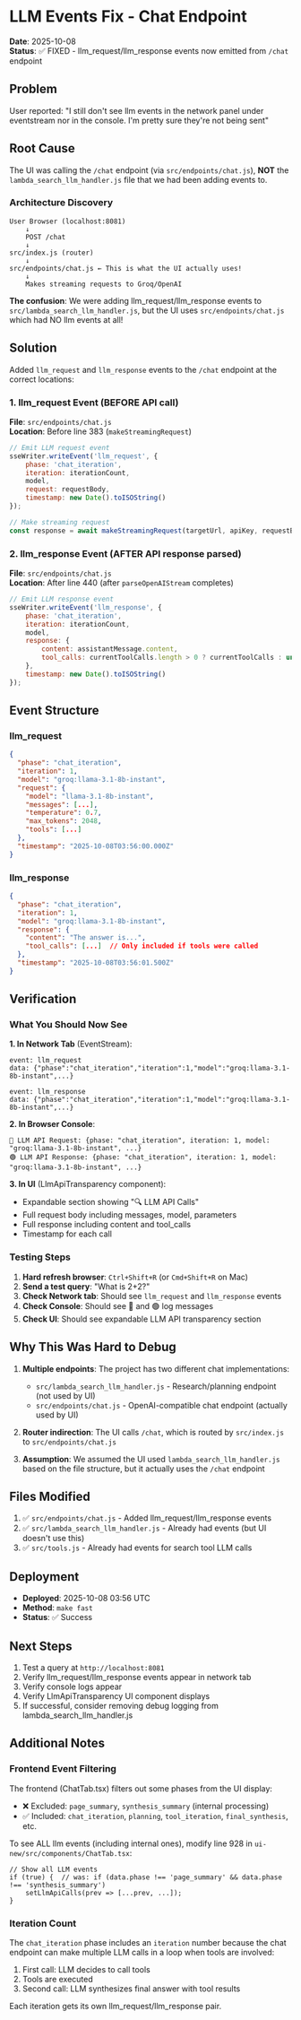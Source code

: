 # LLM Events Fix - Chat Endpoint

**Date**: 2025-10-08  
**Status**: ✅ FIXED - llm_request/llm_response events now emitted from `/chat` endpoint

## Problem

User reported: "I still don't see llm events in the network panel under eventstream nor in the console. I'm pretty sure they're not being sent"

## Root Cause

The UI was calling the `/chat` endpoint (via `src/endpoints/chat.js`), **NOT** the `lambda_search_llm_handler.js` file that we had been adding events to.

### Architecture Discovery

```
User Browser (localhost:8081)
    ↓
    POST /chat
    ↓
src/index.js (router)
    ↓
src/endpoints/chat.js ← This is what the UI actually uses!
    ↓
    Makes streaming requests to Groq/OpenAI
```

**The confusion**: We were adding llm_request/llm_response events to `src/lambda_search_llm_handler.js`, but the UI uses `src/endpoints/chat.js` which had NO llm events at all!

## Solution

Added `llm_request` and `llm_response` events to the `/chat` endpoint at the correct locations:

### 1. llm_request Event (BEFORE API call)

**File**: `src/endpoints/chat.js`  
**Location**: Before line 383 (`makeStreamingRequest`)

```javascript
// Emit LLM request event
sseWriter.writeEvent('llm_request', {
    phase: 'chat_iteration',
    iteration: iterationCount,
    model,
    request: requestBody,
    timestamp: new Date().toISOString()
});

// Make streaming request
const response = await makeStreamingRequest(targetUrl, apiKey, requestBody);
```

### 2. llm_response Event (AFTER API response parsed)

**File**: `src/endpoints/chat.js`  
**Location**: After line 440 (after `parseOpenAIStream` completes)

```javascript
// Emit LLM response event
sseWriter.writeEvent('llm_response', {
    phase: 'chat_iteration',
    iteration: iterationCount,
    model,
    response: {
        content: assistantMessage.content,
        tool_calls: currentToolCalls.length > 0 ? currentToolCalls : undefined
    },
    timestamp: new Date().toISOString()
});
```

## Event Structure

### llm_request
```json
{
  "phase": "chat_iteration",
  "iteration": 1,
  "model": "groq:llama-3.1-8b-instant",
  "request": {
    "model": "llama-3.1-8b-instant",
    "messages": [...],
    "temperature": 0.7,
    "max_tokens": 2048,
    "tools": [...]
  },
  "timestamp": "2025-10-08T03:56:00.000Z"
}
```

### llm_response
```json
{
  "phase": "chat_iteration",
  "iteration": 1,
  "model": "groq:llama-3.1-8b-instant",
  "response": {
    "content": "The answer is...",
    "tool_calls": [...]  // Only included if tools were called
  },
  "timestamp": "2025-10-08T03:56:01.500Z"
}
```

## Verification

### What You Should Now See

**1. In Network Tab** (EventStream):
```
event: llm_request
data: {"phase":"chat_iteration","iteration":1,"model":"groq:llama-3.1-8b-instant",...}

event: llm_response
data: {"phase":"chat_iteration","iteration":1,"model":"groq:llama-3.1-8b-instant",...}
```

**2. In Browser Console**:
```
🔵 LLM API Request: {phase: "chat_iteration", iteration: 1, model: "groq:llama-3.1-8b-instant", ...}
🟢 LLM API Response: {phase: "chat_iteration", iteration: 1, model: "groq:llama-3.1-8b-instant", ...}
```

**3. In UI** (LlmApiTransparency component):
- Expandable section showing "🔍 LLM API Calls"
- Full request body including messages, model, parameters
- Full response including content and tool_calls
- Timestamp for each call

### Testing Steps

1. **Hard refresh browser**: `Ctrl+Shift+R` (or `Cmd+Shift+R` on Mac)
2. **Send a test query**: "What is 2+2?"
3. **Check Network tab**: Should see `llm_request` and `llm_response` events
4. **Check Console**: Should see 🔵 and 🟢 log messages
5. **Check UI**: Should see expandable LLM API transparency section

## Why This Was Hard to Debug

1. **Multiple endpoints**: The project has two different chat implementations:
   - `src/lambda_search_llm_handler.js` - Research/planning endpoint (not used by UI)
   - `src/endpoints/chat.js` - OpenAI-compatible chat endpoint (actually used by UI)

2. **Router indirection**: The UI calls `/chat`, which is routed by `src/index.js` to `src/endpoints/chat.js`

3. **Assumption**: We assumed the UI used `lambda_search_llm_handler.js` based on the file structure, but it actually uses the `/chat` endpoint

## Files Modified

1. ✅ `src/endpoints/chat.js` - Added llm_request/llm_response events
2. ✅ `src/lambda_search_llm_handler.js` - Already had events (but UI doesn't use this)
3. ✅ `src/tools.js` - Already had events for search tool LLM calls

## Deployment

- **Deployed**: 2025-10-08 03:56 UTC
- **Method**: `make fast`
- **Status**: ✅ Success

## Next Steps

1. Test a query at `http://localhost:8081`
2. Verify llm_request/llm_response events appear in network tab
3. Verify console logs appear
4. Verify LlmApiTransparency UI component displays
5. If successful, consider removing debug logging from lambda_search_llm_handler.js

## Additional Notes

### Frontend Event Filtering

The frontend (ChatTab.tsx) filters out some phases from the UI display:
- ❌ Excluded: `page_summary`, `synthesis_summary` (internal processing)
- ✅ Included: `chat_iteration`, `planning`, `tool_iteration`, `final_synthesis`, etc.

To see ALL llm events (including internal ones), modify line 928 in `ui-new/src/components/ChatTab.tsx`:
```tsx
// Show all LLM events
if (true) {  // was: if (data.phase !== 'page_summary' && data.phase !== 'synthesis_summary')
    setLlmApiCalls(prev => [...prev, ...]);
}
```

### Iteration Count

The `chat_iteration` phase includes an `iteration` number because the chat endpoint can make multiple LLM calls in a loop when tools are involved:
1. First call: LLM decides to call tools
2. Tools are executed
3. Second call: LLM synthesizes final answer with tool results

Each iteration gets its own llm_request/llm_response pair.
